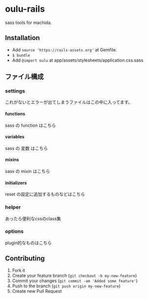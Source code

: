 # oulu-rails

sass tools for machida.

## Installation

- Add `source 'https://rails-assets.org'` at Gemfile.
- `$ bundle`
- Add `@import oulu` at app/assets/stylesheets/application.css.sass

## ファイル構成

### settings

これがないとエラーが出てしまうファイルはこの中に入ってます。

#### functions

sass の function はこちら

#### variables

sass の 変数 はこちら

#### mixins

sass の mixin はこちら

#### initializers

reset の設定に追加するものなどはこちら

### helper

あったら便利なcssのclass集

### options

plugin的なものはこちら

## Contributing

1. Fork it
2. Create your feature branch (`git checkout -b my-new-feature`)
3. Commit your changes (`git commit -am 'Added some feature'`)
4. Push to the branch (`git push origin my-new-feature`)
5. Create new Pull Request
